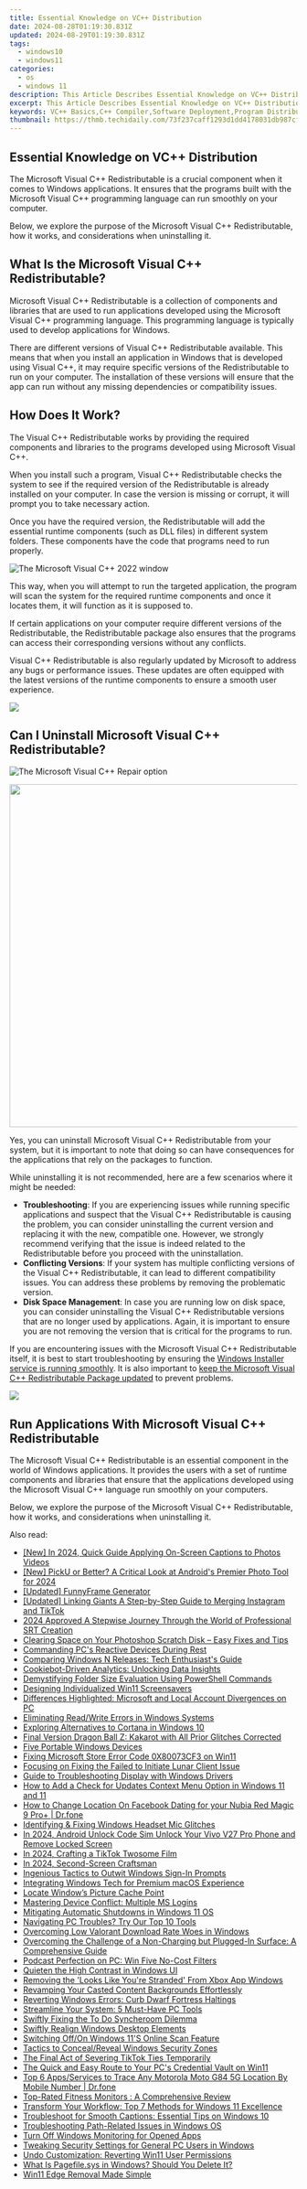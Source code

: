 ```yaml
---
title: Essential Knowledge on VC++ Distribution
date: 2024-08-28T01:19:30.831Z
updated: 2024-08-29T01:19:30.831Z
tags:
  - windows10
  - windows11
categories:
  - os
  - windows 11
description: This Article Describes Essential Knowledge on VC++ Distribution
excerpt: This Article Describes Essential Knowledge on VC++ Distribution
keywords: VC++ Basics,C++ Compiler,Software Deployment,Program Distribution,Microsoft Tools,Tech Development,Application Packaging
thumbnail: https://thmb.techidaily.com/73f237caff1293d1dd4178031db987cf4821ccb81a94a966ce0f48ea51b79037.jpg
---
```


## Essential Knowledge on VC++ Distribution

 The Microsoft Visual C++ Redistributable is a crucial component when it comes to Windows applications. It ensures that the programs built with the Microsoft Visual C++ programming language can run smoothly on your computer.

 Below, we explore the purpose of the Microsoft Visual C++ Redistributable, how it works, and considerations when uninstalling it.

## What Is the Microsoft Visual C++ Redistributable?

 Microsoft Visual C++ Redistributable is a collection of components and libraries that are used to run applications developed using the Microsoft Visual C++ programming language. This programming language is typically used to develop applications for Windows.

 There are different versions of Visual C++ Redistributable available. This means that when you install an application in Windows that is developed using Visual C++, it may require specific versions of the Redistributable to run on your computer. The installation of these versions will ensure that the app can run without any missing dependencies or compatibility issues.

## How Does It Work?

 The Visual C++ Redistributable works by providing the required components and libraries to the programs developed using Microsoft Visual C++.

 When you install such a program, Visual C++ Redistributable checks the system to see if the required version of the Redistributable is already installed on your computer. In case the version is missing or corrupt, it will prompt you to take necessary action.

 Once you have the required version, the Redistributable will add the essential runtime components (such as DLL files) in different system folders. These components have the code that programs need to run properly.

![The Microsoft Visual C++ 2022 window](https://static1.makeuseofimages.com/wordpress/wp-content/uploads/2022/11/microsoft-visual-C-window-1.jpg)

 This way, when you will attempt to run the targeted application, the program will scan the system for the required runtime components and once it locates them, it will function as it is supposed to.

 If certain applications on your computer require different versions of the Redistributable, the Redistributable package also ensures that the programs can access their corresponding versions without any conflicts.

 Visual C++ Redistributable is also regularly updated by Microsoft to address any bugs or performance issues. These updates are often equipped with the latest versions of the runtime components to ensure a smooth user experience.

<!-- affiliate ads begin -->
<a href="https://shop.copernic.com/order/checkout.php?PRODS=41033095&QTY=1&AFFILIATE=108875&CART=1"><img src="https://secure.2checkout.com/images/merchant/8d30aa96e72440759f74bd2306c1fa3d/Copernic-2023-Affiliate-728x90-Advanced-3YR.png" border="0"></a>
<!-- affiliate ads end -->
## Can I Uninstall Microsoft Visual C++ Redistributable?

![The Microsoft Visual C++ Repair option](https://static1.makeuseofimages.com/wordpress/wp-content/uploads/2023/06/repair-option.jpg)

<!-- affiliate ads begin -->
<a href="https://uperfect.sjv.io/c/5597632/1246754/15155" target="_top" id="1246754"><img src="//a.impactradius-go.com/display-ad/15155-1246754" border="0" alt="" width="600" height="600"/></a><img height="0" width="0" src="https://imp.pxf.io/i/5597632/1246754/15155" style="position:absolute;visibility:hidden;" border="0" />
<!-- affiliate ads end -->
 Yes, you can uninstall Microsoft Visual C++ Redistributable from your system, but it is important to note that doing so can have consequences for the applications that rely on the packages to function.

 While uninstalling it is not recommended, here are a few scenarios where it might be needed:

* **Troubleshooting**: If you are experiencing issues while running specific applications and suspect that the Visual C++ Redistributable is causing the problem, you can consider uninstalling the current version and replacing it with the new, compatible one. However, we strongly recommend verifying that the issue is indeed related to the Redistributable before you proceed with the uninstallation.
* **Conflicting Versions**: If your system has multiple conflicting versions of the Visual C++ Redistributable, it can lead to different compatibility issues. You can address these problems by removing the problematic version.
* **Disk Space Management**: In case you are running low on disk space, you can consider uninstalling the Visual C++ Redistributable versions that are no longer used by applications. Again, it is important to ensure you are not removing the version that is critical for the programs to run.

 If you are encountering issues with the Microsoft Visual C++ Redistributable itself, it is best to start troubleshooting by ensuring the [Windows Installer service is running smoothly](https://www.makeuseof.com/microsoft-visual-c-0x80240017-error/). It is also important to [keep the Microsoft Visual C++ Redistributable Package updated](https://www.makeuseof.com/windows-11-runtime-errrors/) to prevent problems.

<!-- affiliate ads begin -->
<a href="https://shop.mondly.com/affiliate.php?ACCOUNT=ATISTUDI&AFFILIATE=108875&PATH=https%3A%2F%2Fwww.mondly.com%3FAFFILIATE%3D108875%26RESOURCE%3D%2BEducational%2B970x90%2B"><img src="https://secure.avangate.com/images/merchant/69c418c33ec2e1a4267fa9bb77fa1428/educational-970x90.gif" border="0"></a>
<!-- affiliate ads end -->
## Run Applications With Microsoft Visual C++ Redistributable

 The Microsoft Visual C++ Redistributable is an essential component in the world of Windows applications. It provides the users with a set of runtime components and libraries that ensure that the applications developed using the Microsoft Visual C++ language run smoothly on your computers.

 Below, we explore the purpose of the Microsoft Visual C++ Redistributable, how it works, and considerations when uninstalling it.

<span class="atpl-alsoreadstyle">Also read:</span>
<div><ul>
<li><a href="https://fox-friendly.techidaily.com/new-in-2024-quick-guide-applying-on-screen-captions-to-photos-videos/"><u>[New] In 2024, Quick Guide  Applying On-Screen Captions to Photos Videos</u></a></li>
<li><a href="https://fox-friendly.techidaily.com/new-picku-or-better-a-critical-look-at-androids-premier-photo-tool-for-2024/"><u>[New] PickU or Better? A Critical Look at Android's Premier Photo Tool for 2024</u></a></li>
<li><a href="https://some-techniques.techidaily.com/updated-funnyframe-generator/"><u>[Updated] FunnyFrame Generator</u></a></li>
<li><a href="https://fox-http.techidaily.com/updated-linking-giants-a-step-by-step-guide-to-merging-instagram-and-tiktok/"><u>[Updated] Linking Giants  A Step-by-Step Guide to Merging Instagram and TikTok</u></a></li>
<li><a href="https://extra-hints.techidaily.com/2024-approved-a-stepwise-journey-through-the-world-of-professional-srt-creation/"><u>2024 Approved  A Stepwise Journey Through the World of Professional SRT Creation</u></a></li>
<li><a href="https://techtrends.techidaily.com/clearing-space-on-your-photoshop-scratch-disk-easy-fixes-and-tips/"><u>Clearing Space on Your Photoshop Scratch Disk – Easy Fixes and Tips</u></a></li>
<li><a href="https://win11-tips.techidaily.com/commanding-pcs-reactive-devices-during-rest/"><u>Commanding PC's Reactive Devices During Rest</u></a></li>
<li><a href="https://win11-tips.techidaily.com/comparing-windows-n-releases-tech-enthusiasts-guide/"><u>Comparing Windows N Releases: Tech Enthusiast's Guide</u></a></li>
<li><a href="https://data-safeguard.techidaily.com/cookiebot-driven-analytics-unlocking-data-insights/"><u>Cookiebot-Driven Analytics: Unlocking Data Insights</u></a></li>
<li><a href="https://win11-tips.techidaily.com/demystifying-folder-size-evaluation-using-powershell-commands/"><u>Demystifying Folder Size Evaluation Using PowerShell Commands</u></a></li>
<li><a href="https://win11-tips.techidaily.com/designing-individualized-win11-screensavers/"><u>Designing Individualized Win11 Screensavers</u></a></li>
<li><a href="https://win11-tips.techidaily.com/differences-highlighted-microsoft-and-local-account-divergences-on-pc/"><u>Differences Highlighted: Microsoft and Local Account Divergences on PC</u></a></li>
<li><a href="https://win11-tips.techidaily.com/eliminating-readwrite-errors-in-windows-systems/"><u>Eliminating Read/Write Errors in Windows Systems</u></a></li>
<li><a href="https://win11-tips.techidaily.com/exploring-alternatives-to-cortana-in-windows-10/"><u>Exploring Alternatives to Cortana in Windows 10</u></a></li>
<li><a href="https://win11-tips.techidaily.com/final-version-dragon-ball-z-kakarot-with-all-prior-glitches-corrected/"><u>Final Version Dragon Ball Z: Kakarot with All Prior Glitches Corrected</u></a></li>
<li><a href="https://win11-tips.techidaily.com/five-portable-windows-devices/"><u>Five Portable Windows Devices</u></a></li>
<li><a href="https://win11-tips.techidaily.com/fixing-microsoft-store-error-code-0x80073cf3-on-win11/"><u>Fixing Microsoft Store Error Code 0X80073CF3 on Win11</u></a></li>
<li><a href="https://win11-tips.techidaily.com/focusing-on-fixing-the-failed-to-initiate-lunar-client-issue/"><u>Focusing on Fixing the Failed to Initiate Lunar Client Issue</u></a></li>
<li><a href="https://win11-tips.techidaily.com/guide-to-troubleshooting-display-with-windows-drivers/"><u>Guide to Troubleshooting Display with Windows Drivers</u></a></li>
<li><a href="https://win11-tips.techidaily.com/how-to-add-a-check-for-updates-context-menu-option-in-windows-11-and-11/"><u>How to Add a Check for Updates Context Menu Option in Windows 11 and 11</u></a></li>
<li><a href="https://location-social.techidaily.com/how-to-change-location-on-facebook-dating-for-your-nubia-red-magic-9-proplus-drfone-by-drfone-virtual-android/"><u>How to Change Location On Facebook Dating for your Nubia Red Magic 9 Pro+ | Dr.fone</u></a></li>
<li><a href="https://win11-tips.techidaily.com/identifying-and-fixing-windows-headset-mic-glitches/"><u>Identifying & Fixing Windows Headset Mic Glitches</u></a></li>
<li><a href="https://sim-unlock.techidaily.com/in-2024-android-unlock-code-sim-unlock-your-vivo-v27-pro-phone-and-remove-locked-screen-by-drfone-android/"><u>In 2024, Android Unlock Code Sim Unlock Your Vivo V27 Pro Phone and Remove Locked Screen</u></a></li>
<li><a href="https://tiktok-videos.techidaily.com/in-2024-crafting-a-tiktok-twosome-film/"><u>In 2024, Crafting a TikTok Twosome Film</u></a></li>
<li><a href="https://youtube-stream.techidaily.com/in-2024-second-screen-craftsman/"><u>In 2024, Second-Screen Craftsman</u></a></li>
<li><a href="https://win11-tips.techidaily.com/ingenious-tactics-to-outwit-windows-sign-in-prompts/"><u>Ingenious Tactics to Outwit Windows Sign-In Prompts</u></a></li>
<li><a href="https://win11-tips.techidaily.com/integrating-windows-tech-for-premium-macos-experience/"><u>Integrating Windows Tech for Premium macOS Experience</u></a></li>
<li><a href="https://win11-tips.techidaily.com/locate-windows-picture-cache-point/"><u>Locate Window’s Picture Cache Point</u></a></li>
<li><a href="https://win11-tips.techidaily.com/mastering-device-conflict-multiple-ms-logins/"><u>Mastering Device Conflict: Multiple MS Logins</u></a></li>
<li><a href="https://win11-tips.techidaily.com/mitigating-automatic-shutdowns-in-windows-11-os/"><u>Mitigating Automatic Shutdowns in Windows 11 OS</u></a></li>
<li><a href="https://win11-tips.techidaily.com/navigating-pc-troubles-try-our-top-10-tools/"><u>Navigating PC Troubles? Try Our Top 10 Tools</u></a></li>
<li><a href="https://win11-tips.techidaily.com/overcoming-low-valorant-download-rate-woes-in-windows/"><u>Overcoming Low Valorant Download Rate Woes in Windows</u></a></li>
<li><a href="https://win-howtos.techidaily.com/overcoming-the-challenge-of-a-non-charging-but-plugged-in-surface-a-comprehensive-guide/"><u>Overcoming the Challenge of a Non-Charging but Plugged-In Surface: A Comprehensive Guide</u></a></li>
<li><a href="https://win11-tips.techidaily.com/podcast-perfection-on-pc-win-five-no-cost-filters/"><u>Podcast Perfection on PC: Win Five No-Cost Filters</u></a></li>
<li><a href="https://win11-tips.techidaily.com/quieten-the-high-contrast-in-windows-ui/"><u>Quieten the High Contrast in Windows UI</u></a></li>
<li><a href="https://win11-tips.techidaily.com/removing-the-looks-like-youre-stranded-from-xbox-app-windows/"><u>Removing the 'Looks Like You're Stranded' From Xbox App Windows</u></a></li>
<li><a href="https://techno-recovery.techidaily.com/revamping-your-casted-content-backgrounds-effortlessly/"><u>Revamping Your Casted Content Backgrounds Effortlessly</u></a></li>
<li><a href="https://win11-tips.techidaily.com/reverting-windows-errors-curb-dwarf-fortress-haltings/"><u>Reverting Windows Errors: Curb Dwarf Fortress Haltings</u></a></li>
<li><a href="https://win11-tips.techidaily.com/streamline-your-system-5-must-have-pc-tools/"><u>Streamline Your System: 5 Must-Have PC Tools</u></a></li>
<li><a href="https://win11-tips.techidaily.com/swiftly-fixing-the-to-do-syncheroom-dilemma/"><u>Swiftly Fixing the To Do Syncheroom Dilemma</u></a></li>
<li><a href="https://win11-tips.techidaily.com/swiftly-realign-windows-desktop-elements/"><u>Swiftly Realign Windows Desktop Elements</u></a></li>
<li><a href="https://win11-tips.techidaily.com/switching-offon-windows-11s-online-scan-feature/"><u>Switching Off/On Windows 11'S Online Scan Feature</u></a></li>
<li><a href="https://win11-tips.techidaily.com/tactics-to-concealreveal-windows-security-zones/"><u>Tactics to Conceal/Reveal Windows Security Zones</u></a></li>
<li><a href="https://tiktok-video-recordings.techidaily.com/the-final-act-of-severing-tiktok-ties-temporarily/"><u>The Final Act of Severing TikTok Ties Temporarily</u></a></li>
<li><a href="https://win11-tips.techidaily.com/the-quick-and-easy-route-to-your-pcs-credential-vault-on-win11/"><u>The Quick and Easy Route to Your PC's Credential Vault on Win11</u></a></li>
<li><a href="https://android-location-track.techidaily.com/top-6-appsservices-to-trace-any-motorola-moto-g84-5g-location-by-mobile-number-drfone-by-drfone-virtual-android/"><u>Top 6 Apps/Services to Trace Any Motorola Moto G84 5G Location By Mobile Number | Dr.fone</u></a></li>
<li><a href="https://buynow-reviews.techidaily.com/top-rated-fitness-monitors-a-comprehensive-review/"><u>Top-Rated Fitness Monitors : A Comprehensive Review</u></a></li>
<li><a href="https://win11-tips.techidaily.com/transform-your-workflow-top-7-methods-for-windows-11-excellence/"><u>Transform Your Workflow: Top 7 Methods for Windows 11 Excellence</u></a></li>
<li><a href="https://win11-tips.techidaily.com/troubleshoot-for-smooth-captions-essential-tips-on-windows-10/"><u>Troubleshoot for Smooth Captions: Essential Tips on Windows 10</u></a></li>
<li><a href="https://win11-tips.techidaily.com/troubleshooting-path-related-issues-in-windows-os/"><u>Troubleshooting Path-Related Issues in Windows OS</u></a></li>
<li><a href="https://win11-tips.techidaily.com/turn-off-windows-monitoring-for-opened-apps/"><u>Turn Off Windows Monitoring for Opened Apps</u></a></li>
<li><a href="https://win11-tips.techidaily.com/tweaking-security-settings-for-general-pc-users-in-windows/"><u>Tweaking Security Settings for General PC Users in Windows</u></a></li>
<li><a href="https://win11-tips.techidaily.com/undo-customization-reverting-win11-user-permissions/"><u>Undo Customization: Reverting Win11 User Permissions</u></a></li>
<li><a href="https://win11-tips.techidaily.com/what-is-pagefilesys-in-windows-should-you-delete-it/"><u>What Is Pagefile.sys in Windows? Should You Delete It?</u></a></li>
<li><a href="https://win11-tips.techidaily.com/win11-edge-removal-made-simple/"><u>Win11 Edge Removal Made Simple</u></a></li>
</ul></div>

<ins class="adsbygoogle"
      style="display:block"
      data-ad-client="ca-pub-7571918770474297"
      data-ad-slot="8358498916"
      data-ad-format="auto"
      data-full-width-responsive="true"></ins>